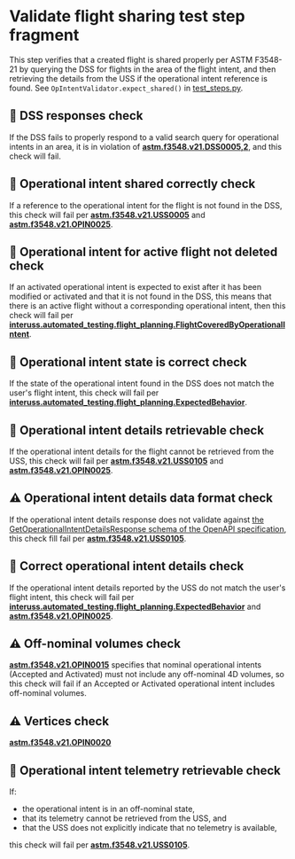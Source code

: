 # Validate flight sharing test step fragment

This step verifies that a created flight is shared properly per ASTM F3548-21 by querying the DSS for flights in the area of the flight intent, and then retrieving the details from the USS if the operational intent reference is found.  See `OpIntentValidator.expect_shared()` in [test_steps.py](test_steps.py).

## 🛑 DSS responses check

If the DSS fails to properly respond to a valid search query for operational intents in an area,
it is in violation of **[astm.f3548.v21.DSS0005,2](../../../requirements/astm/f3548/v21.md)**, and this check will fail.

## 🛑 Operational intent shared correctly check

If a reference to the operational intent for the flight is not found in the DSS, this check will fail per **[astm.f3548.v21.USS0005](../../../requirements/astm/f3548/v21.md)** and **[astm.f3548.v21.OPIN0025](../../../requirements/astm/f3548/v21.md)**.

## 🛑 Operational intent for active flight not deleted check

If an activated operational intent is expected to exist after it has been modified or activated and that it is not found
in the DSS, this means that there is an active flight without a corresponding operational intent, then this check will
fail per **[interuss.automated_testing.flight_planning.FlightCoveredByOperationalIntent](../../../requirements/interuss/automated_testing/flight_planning.md)**.

## 🛑 Operational intent state is correct check

If the state of the operational intent found in the DSS does not match the user's flight intent, this check will fail per **[interuss.automated_testing.flight_planning.ExpectedBehavior](../../../requirements/interuss/automated_testing/flight_planning.md)**.

## 🛑 Operational intent details retrievable check

If the operational intent details for the flight cannot be retrieved from the USS, this check will fail per **[astm.f3548.v21.USS0105](../../../requirements/astm/f3548/v21.md)** and **[astm.f3548.v21.OPIN0025](../../../requirements/astm/f3548/v21.md)**.

## ⚠️ Operational intent details data format check

If the operational intent details response does not validate against [the GetOperationalIntentDetailsResponse schema of the OpenAPI specification](https://github.com/astm-utm/Protocol/blob/v1.0.0/utm.yaml#L1120), this check fill fail per **[astm.f3548.v21.USS0105](../../../requirements/astm/f3548/v21.md)**.

## 🛑 Correct operational intent details check

If the operational intent details reported by the USS do not match the user's flight intent, this check will fail per **[interuss.automated_testing.flight_planning.ExpectedBehavior](../../../requirements/interuss/automated_testing/flight_planning.md)** and **[astm.f3548.v21.OPIN0025](../../../requirements/astm/f3548/v21.md)**.

## ⚠️ Off-nominal volumes check

**[astm.f3548.v21.OPIN0015](../../../requirements/astm/f3548/v21.md)** specifies that nominal operational intents (Accepted and Activated) must not include any off-nominal 4D volumes, so this check will fail if an Accepted or Activated operational intent includes off-nominal volumes.

## ⚠️ Vertices check

**[astm.f3548.v21.OPIN0020](../../../requirements/astm/f3548/v21.md)**

## 🛑 Operational intent telemetry retrievable check

If:
- the operational intent is in an off-nominal state,
- that its telemetry cannot be retrieved from the USS, and
- that the USS does not explicitly indicate that no telemetry is available,

this check will fail per **[astm.f3548.v21.USS0105](../../../requirements/astm/f3548/v21.md)**.
